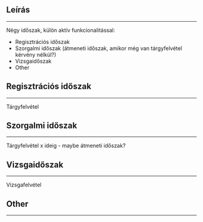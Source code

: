 ## Leírás
---
Négy időszak, külön aktív funkcionalitással:
- Regisztrációs időszak
- Szorgalmi időszak (átmeneti időszak, amikor még van tárgyfelvétel kérvény nélkül?)
- Vizsgaidőszak
- Other
## Regisztrációs időszak
---
Tárgyfelvétel
## Szorgalmi időszak
---
Tárgyfelvétel x ideig - maybe átmeneti időszak?
## Vizsgaidőszak
---
Vizsgafelvétel
## Other
---
